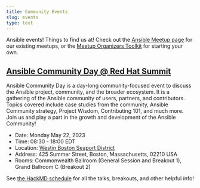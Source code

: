 ```yaml
---
title: Community Events
slug: events
type: text
---
```


Ansible events! Things to find us at! Check out the [Ansible Meetup page](https://www.meetup.com/topics/ansible/all/) for our existing meetups, or the [Meetup Organizers Toolkit](https://github.com/ansible-community/meetup/blob/main/meetup_toolkit.md) for starting your own.

## [Ansible Community Day @ Red Hat Summit](https://hackmd.io/0uT8IXjJTH2ZBB28jAQ1fA)

Ansible Community Day is a day-long community-focused event to discuss the Ansible project, community, and the broader ecosystem. It is a gathering of the Ansible community of users, partners, and contributors. Topics covered include case studies from the community, Ansible Community strategy, Project Wisdom, Contributing 101, and much more. Join us and play a part in the growth and development of the Ansible Community!

- Date: Monday May 22, 2023
- Time: 08:30 - 18:00 EDT
- Location: [Westin Boston Seaport District](https://www.marriott.com/en-us/hotels/bosow-the-westin-boston-seaport-district/overview/)
- Address: 425 Summer Street, Boston, Massachusetts, 02210 USA
- Rooms: Commonwealth Ballroom (General Session and Breakout 1), Grand Ballroom C (Breakout 2)

See [the HackMD schedule](https://hackmd.io/0uT8IXjJTH2ZBB28jAQ1fA) for all the talks, breakouts, and other helpful info!
